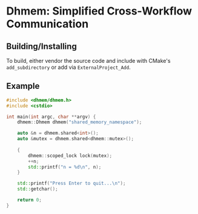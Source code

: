 # Dhmem: Simplified Cross-Workflow Communication



## Building/Installing

To build, either vendor the source code and include with CMake's `add_subdirectory` or add via `ExternalProject_Add`.

## Example

```c++
#include <dhmem/dhmem.h>
#include <cstdio>

int main(int argc, char **argv) {
    dhmem::Dhmem dhmem("shared_memory_namespace");

    auto &n = dhmem.shared<int>();
    auto &mutex = dhmem.shared<dhmem::mutex>();
    
    {
        dhmem::scoped_lock lock(mutex);
        ++n;
        std::printf("n = %d\n", n);
    }

    std::printf("Press Enter to quit...\n");
    std::getchar();

    return 0;
}
```
